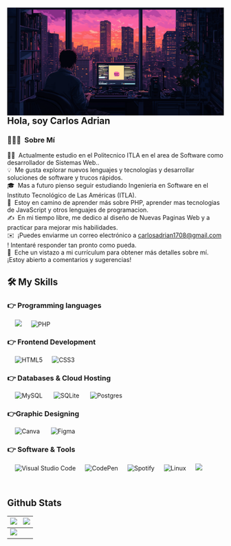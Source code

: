 <img alt="portada" src="./assets/thumb-1920-1372963.png" width='1100' align="left"/><h2 align="left">Hola, soy Carlos Adrian</h2>

### 👨🏻‍💻 &nbsp;Sobre Mí

👨‍💻 &nbsp;Actualmente estudio en el Politecnico ITLA en el area de Software como desarrollador de Sistemas Web..\
💡 &nbsp;Me gusta explorar nuevos lenguajes y tecnologías y desarrollar soluciones de software y trucos rápidos.\
🎓 &nbsp;Mas a futuro pienso seguir estudiando Ingenieria en Software en el Instituto Tecnológico de Las Américas (ITLA).\
🌱 &nbsp;Estoy en camino de aprender más sobre PHP, aprender mas tecnologias de JavaScript y otros lenguajes de programacion.\
✍️ &nbsp;En mi tiempo libre, me dedico al diseño de Nuevas Paginas Web y a practicar para mejorar mis habilidades.\
✉️ &nbsp;¡Puedes enviarme un correo electrónico a carlosadrian1708@gmail.com ! Intentaré responder tan pronto como pueda.\
📄 &nbsp;Eche un vistazo a mi currículum para obtener más detalles sobre mí. ¡Estoy abierto a comentarios y sugerencias!

## 🛠️ My Skills

### 👉 Programming languages

  &emsp;
     <img src="https://img.shields.io/badge/JavaScript-F7DF1E?style=for-the-badge&logo=javascript&logoColor=black">
  &emsp;
    ![PHP](https://img.shields.io/badge/php-%23777BB4.svg?style=for-the-badge&logo=php&logoColor=white)
    
### 👉 Frontend Development

  &emsp; 
   ![HTML5](https://img.shields.io/badge/html5-%23E34F26.svg?style=for-the-badge&logo=html5&logoColor=white)
  &emsp;
    ![CSS3](https://img.shields.io/badge/css3-%231572B6.svg?style=for-the-badge&logo=css3&logoColor=white)
    
### 👉 Databases & Cloud Hosting

  &emsp;
   ![MySQL](https://img.shields.io/badge/mysql-4479A1.svg?style=for-the-badge&logo=mysql&logoColor=white)&nbsp;
  &emsp;
    ![SQLite](https://img.shields.io/badge/sqlite-%2307405e.svg?style=for-the-badge&logo=sqlite&logoColor=white)&nbsp;
  &emsp;
    ![Postgres](https://img.shields.io/badge/postgres-%23316192.svg?style=for-the-badge&logo=postgresql&logoColor=white)&nbsp;
  &emsp;
  
### 👉Graphic Designing

  &emsp;
  	![Canva](https://img.shields.io/badge/Canva-%2300C4CC.svg?style=for-the-badge&logo=Canva&logoColor=white)&nbsp;
  &emsp;
  	![Figma](https://img.shields.io/badge/figma-%23F24E1E.svg?style=for-the-badge&logo=figma&logoColor=white)
  &emsp;
  
 ### 👉 Software & Tools
 
  &emsp;
    ![Visual Studio Code](https://img.shields.io/badge/Visual%20Studio%20Code-0078d7.svg?style=for-the-badge&logo=visual-studio-code&logoColor=white)
  &emsp;
    ![CodePen](https://img.shields.io/badge/Codepen-000000?style=for-the-badge&logo=codepen&logoColor=white)
  &emsp;
    ![Spotify](https://img.shields.io/badge/Spotify-1ED760?style=for-the-badge&logo=spotify&logoColor=white)
  &emsp;
     ![Linux](https://img.shields.io/badge/Linux-FCC624?style=for-the-badge&logo=linux&logoColor=black)
  &emsp;
    <img src="https://img.shields.io/badge/Xampp-F37623?style=for-the-badge&logo=xampp&logoColor=white">
  &emsp;
  
<br/>

## Github Stats 

<img src="https://github-readme-stats.vercel.app/api?username=ElGoat10&&show_icons=true&count_private=true&theme=github_dark">|<img src="https://github-readme-streak-stats.herokuapp.com/?user=jaydeep-yadav&theme=blueberry_duo"/>
|---|---|
<img src="https://github-readme-stats.vercel.app/api/top-langs/?username=ElGoat10&layout=compact&theme=github_dark"/>|
